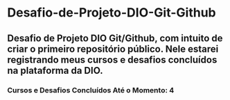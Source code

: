 # Desafio-de-Projeto-DIO-Git-Github
## Desafio de Projeto DIO Git/Github, com intuito de criar o primeiro repositório público. Nele estarei registrando meus cursos e desafios concluídos na plataforma da DIO.

### Cursos e Desafios Concluídos Até o Momento: 4 
